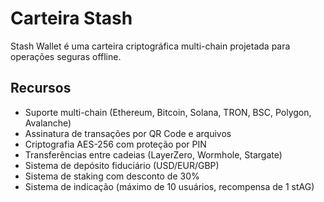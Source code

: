 # Carteira Stash

Stash Wallet é uma carteira criptográfica multi-chain projetada para operações seguras offline.

## Recursos
- Suporte multi-chain (Ethereum, Bitcoin, Solana, TRON, BSC, Polygon, Avalanche)
- Assinatura de transações por QR Code e arquivos
- Criptografia AES-256 com proteção por PIN
- Transferências entre cadeias (LayerZero, Wormhole, Stargate)
- Sistema de depósito fiduciário (USD/EUR/GBP)
- Sistema de staking com desconto de 30%
- Sistema de indicação (máximo de 10 usuários, recompensa de 1 stAG)